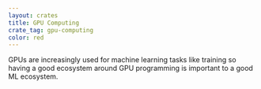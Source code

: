 ```yaml
---
layout: crates
title: GPU Computing
crate_tag: gpu-computing
color: red
---
```


GPUs are increasingly used for machine learning tasks like training so having a
good ecosystem around GPU programming is important to a good ML ecosystem.
